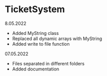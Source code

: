 # TicketSystem
8.05.2022
- Added MyString class
- Replaced all dynamic arrays with MyString
- Added write to file function


07.05.2022 
- Files separated in different folders
- Added documentation
